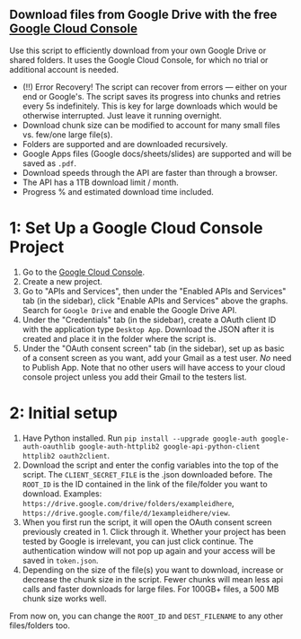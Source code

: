 ## Download files from Google Drive with the free [Google Cloud Console](https://cloud.google.com/)

Use this script to efficiently download from your own Google Drive or shared folders. It uses the Google Cloud Console, for which no trial or additional account is needed. 

-  (!!) Error Recovery! The script can recover from errors — either on your end or Google's. The script saves its progress into chunks and retries every 5s indefinitely. This is key for large downloads which would be otherwise interrupted. Just leave it running overnight.
- Download chunk size can be modified to account for many small files vs. few/one large file(s).
- Folders are supported and are downloaded recursively.
- Google Apps files (Google docs/sheets/slides) are supported and will be saved as `.pdf`.
- Download speeds through the API are faster than through a browser.
- The API has a 1TB download limit / month.
- Progress % and estimated download time included.

# 1: Set Up a Google Cloud Console Project
1. Go to the [Google Cloud Console](https://console.cloud.google.com/).
2. Create a new project.
3. Go to "APIs and Services", then under the "Enabled APIs and Services" tab (in the sidebar), click "Enable APIs and Services" above the graphs. Search for `Google Drive` and enable the Google Drive API.
4. Under  the "Credentials" tab (in the sidebar), create a OAuth client ID with the application type `Desktop App`. Download the JSON after it is created and place it in the folder where the script is.
5. Under  the "OAuth consent screen" tab (in the sidebar), set up as basic of a consent screen as you want, add your Gmail as a test user. *No* need to Publish App. Note that no other users will have access to your cloud console project unless you add their Gmail to the testers list.

# 2: Initial setup
1. Have Python installed. Run `pip install --upgrade google-auth google-auth-oauthlib google-auth-httplib2 google-api-python-client httplib2 oauth2client`.
2. Download the script and enter the config variables into the top of the script. The `CLIENT_SECRET_FILE` is the .json downloaded before. The `ROOT_ID` is the ID contained in the link of the file/folder you want to download. Examples: `https://drive.google.com/drive/folders/exampleidhere`, `https://drive.google.com/file/d/1exampleidhere/view`.
3. When you first run the script, it will open the OAuth consent screen previously created in 1. Click through it. Whether your project has been tested by Google is irrelevant, you can just click continue. The authentication window will not pop up again and your access will be saved in `token.json`.
4. Depending on the size of the file(s) you want to download, increase or decrease the chunk size in the script. Fewer chunks will mean less api calls and faster downloads for large files. For 100GB+ files, a 500 MB chunk size works well.


From now on, you can change the `ROOT_ID` and `DEST_FILENAME` to any other files/folders too.
